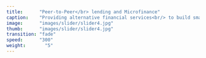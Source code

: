 ```yaml
---
title:      "Peer-to-Peer</br> lending and Microfinance"
caption:    "Providing alternative financial services<br/> to build small businesses throughout China"
image:      "images/slider/slider4.jpg"
thumb:      "images/slider/slider4.jpg"
transition: "fade"
speed:      "300"
weight:       "5"
---
```

